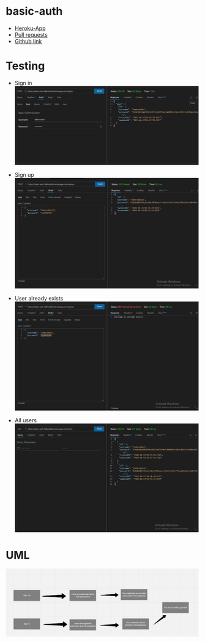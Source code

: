 # basic-auth


* [Heroku-App](https://basic-auth-fakhreddin.herokuapp.com/)
* [Pull requests](https://github.com/h4mz411y/basic-auth/pulls?q=is%3Apr+is%3Aclosed)
* [Github link](https://github.com/h4mz411y/basic-auth)



# Testing
* Sign in
![img](./resources/basic-auth-signin.PNG)


* Sign up
![img](./resources/basic-auth-signup.PNG)


* User already exists
![img](./resources/basic-auth-already-exists.PNG)


* All users
![img](./resources/basic-auth-allusers.PNG)



# UML 

![img](./resources/basic-auth-UML.PNG)
